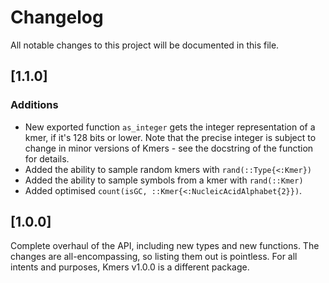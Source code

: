 # Changelog
All notable changes to this project will be documented in this file.

## [1.1.0]
### Additions
* New exported function `as_integer` gets the integer representation of a kmer,
  if it's 128 bits or lower. Note that the precise integer is subject to change
  in minor versions of Kmers - see the docstring of the function for details.
* Added the ability to sample random kmers with `rand(::Type{<:Kmer})`
* Added the ability to sample symbols from a kmer with `rand(::Kmer)`
* Added optimised `count(isGC, ::Kmer{<:NucleicAcidAlphabet{2}})`.

## [1.0.0]
Complete overhaul of the API, including new types and new functions.
The changes are all-encompassing, so listing them out is pointless. For all
intents and purposes, Kmers v1.0.0 is a different package.
